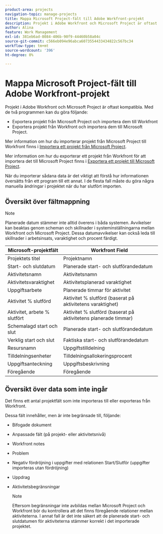 ```yaml
---
product-area: projects
navigation-topic: manage-projects
title: Mappa Microsoft Project-fält till Adobe Workfront-projekt
description: Projekt i Adobe Workfront och Microsoft Project är oftast kompatibla. I den här artikeln beskrivs hur de vanligaste projektfälten från de två programmen mappas till varandra.
author: Alina
feature: Work Management
exl-id: 381eb6ad-8084-406b-90f9-44460b58a04c
source-git-commit: c566eb094e96abca6073554433434822c567bc34
workflow-type: tm+mt
source-wordcount: '396'
ht-degree: 0%

---
```


# Mappa Microsoft Project-fält till Adobe Workfront-projekt

Projekt i Adobe Workfront och Microsoft Project är oftast kompatibla. Med de två programmen kan du göra följande:

* Exportera projekt från Microsoft Project och importera dem till Workfront
* Exportera projekt från Workfront och importera dem till Microsoft Project. 

Mer information om hur du importerar projekt från Microsoft Project till Workfront finns i [Importera ett projekt från Microsoft Project](../../../manage-work/projects/create-projects/import-project-from-ms-project.md).

Mer information om hur du exporterar ett projekt från Workfront för att importera det till Microsoft Project finns i [Exportera ett projekt till Microsoft Project](../../../manage-work/projects/manage-projects/export-project-to-ms-project.md).

När du importerar sådana data är det viktigt att förstå hur informationen översätts från ett program till ett annat. I de flesta fall måste du göra några manuella ändringar i projektet när du har slutfört importen. 

## Översikt över fältmappning

>[!NOTE]
>
>Planerade datum stämmer inte alltid överens i båda systemen. Avvikelser kan beaktas genom scheman och skillnader i systeminställningarna mellan Workfront och Microsoft Project. Dessa datumavvikelser kan också leda till skillnader i arbetsinsats, varaktighet och procent färdigt.

| **Microsoft-projektfält** | **Workfront Field** |
|---|---|
| Projektets titel | Projektnamn |
| Start- och slutdatum | Planerade start- och slutförandedatum |
| Aktivitetsnamn | Aktivitetsnamn |
| Aktivitetsvaraktighet | Aktivitetsplanerad varaktighet |
| Uppgiftsarbete | Planerade timmar för aktivitet |
| Aktivitet % slutförd | Aktivitet % slutförd (baserat på aktivitetens varaktighet) |
| Aktivitet, arbete % slutfört | Aktivitet % slutförd (baserat på aktivitetens planerade timmar) |
| Schemalagd start och slut | Planerade start- och slutförandedatum |
| Verklig start och slut | Faktiska start- och slutförandedatum |
| Resursnamn | Uppgiftstilldelning |
| Tilldelningsenheter | Tilldelningsallokeringsprocent |
| Uppgiftsanteckning | Uppgiftsbeskrivning |
| Föregående | Föregående |

## Översikt över data som inte ingår

Det finns ett antal projektfält som inte importeras till eller exporteras från Workfront.

Dessa fält innehåller, men är inte begränsade till, följande:

* Bifogade dokument
* Anpassade fält (på projekt- eller aktivitetsnivå)
* Workfront notes
* Problem
* Negativ fördröjning i uppgifter med relationen Start/Slutför (uppgifter importeras utan fördröjning)
* Uppdrag
* Aktivitetsbegränsningar

  >[!NOTE]
  >
  >Eftersom begränsningar inte avbildas mellan Microsoft Project och Workfront bör du kontrollera att det finns föregående relationer mellan aktiviteterna. I annat fall är det inte säkert att de planerade start- och slutdatumen för aktiviteterna stämmer korrekt i det importerade projektet. 
